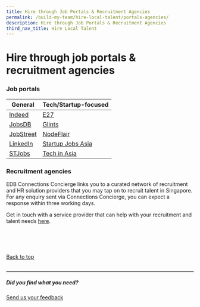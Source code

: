 ```yaml
---
title: Hire through Job Portals & Recruitment Agencies
permalink: /build-my-team/hire-local-talent/portals-agencies/
description: Hire through Job Portals & Recruitment Agencies
third_nav_title: Hire Local Talent
---
```

# Hire through job portals &amp; recruitment agencies

### Job portals

| General | Tech/Startup-focused |
| -------- | -------- |
| [Indeed](https://sg.indeed.com/hire?co=SG&amp;hl=en&amp;from=gnav-menu-homepage)     | [E27](https://e27.co/jobs/)     |
| [JobsDB](https://employer-sg.jobsdb.com/sg/login?utm_source=jora&amp;utm_medium=referral&amp;utm_content=header_link&amp;utm_campaign=header_link)    | [Glints](https://employers.glints.sg)     |
|  [JobStreet](https://www.jobstreet.com.sg/en/cms/employer/)    | [NodeFlair](https://nodeflair.com/employers)     |
|  [LinkedIn](https://www.linkedin.com/talent/post-a-job?trk=homepage-jobseeker_talent-finder-cta)    | [Startup Jobs Asia](https://startupjobs.asia/auth/signup/startup)     |
|  [STJobs](https://www.stjobs.sg)    | [Tech in Asia](https://www.techinasia.com/jobs/employers?ref=nav-lp-toggle)     |

### Recruitment agencies
EDB Connections Concierge links you to a curated network of recruitment and HR solution providers that you may tap on to recruit talent in Singapore. For any enquiry sent via Connections Concierge, you can expect a response within three working days.&nbsp;

Get in touch with a service provider that can help with your recruitment and talent needs&nbsp;[here](https://www.edb.gov.sg/connections-concierge/service-providers.html?tab=general-service-providers&amp;servicecategory=recruitment&amp;hrsolutions).

<br>
<br>
<br>

[Back to top](#Hire-through-job-portals-&amp;-recruitment-agencies)<br><br>

<hr>

##### Did you find what you need?
[Send us your feedback](https://form.gov.sg/642693623cb98f001239be0d)